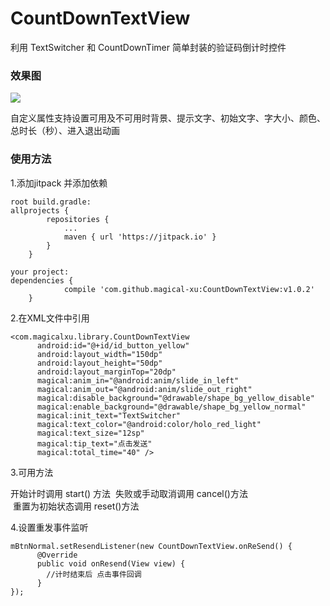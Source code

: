 # CountDownTextView
利用 TextSwitcher 和 CountDownTimer 简单封装的验证码倒计时控件  

### 效果图  
  ![](https://github.com/magical-xu/CountDownTextView/raw/master/screenshot/CountDownTextView.gif)  

自定义属性支持设置可用及不可用时背景、提示文字、初始文字、字大小、颜色、总时长（秒）、进入退出动画

### 使用方法   

1.添加jitpack 并添加依赖  
```
root build.gradle:  
allprojects {
		repositories {
			...
			maven { url 'https://jitpack.io' }
		}
	}  
  
your project:  
dependencies {
	        compile 'com.github.magical-xu:CountDownTextView:v1.0.2'
	}
```

2.在XML文件中引用

```
<com.magicalxu.library.CountDownTextView
      android:id="@+id/id_button_yellow"
      android:layout_width="150dp"
      android:layout_height="50dp"
      android:layout_marginTop="20dp"
      magical:anim_in="@android:anim/slide_in_left"
      magical:anim_out="@android:anim/slide_out_right"
      magical:disable_background="@drawable/shape_bg_yellow_disable"
      magical:enable_background="@drawable/shape_bg_yellow_normal"
      magical:init_text="TextSwitcher"
      magical:text_color="@android:color/holo_red_light"
      magical:text_size="12sp"
      magical:tip_text="点击发送"
      magical:total_time="40" />
```
    
3.可用方法  

  开始计时调用 start() 方法
  失败或手动取消调用 cancel()方法  
  重置为初始状态调用 reset()方法

4.设置重发事件监听     
```
mBtnNormal.setResendListener(new CountDownTextView.onReSend() {
      @Override
      public void onResend(View view) {
        //计时结束后 点击事件回调
      }
});
```       
      
